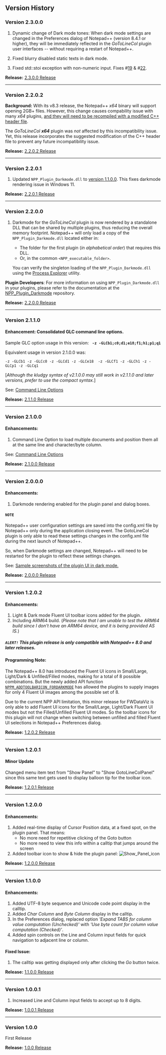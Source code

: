 ## Version History

### Version 2.3.0.0

1. Dynamic change of Dark mode tones: When dark mode settings are changed in the Preferences dialog of Notepad++ (version 8.4.1 or higher), they will be immediately reflected in the _GoToLineCol_ plugin user interfaces -- without requiring a restart of Notepad++.

2. Fixed blurry disabled static texts in dark mode.

3. Fixed std::stoi exception with non-numeric input. Fixes #[19](https://github.com/shriprem/Goto-Line-Col-NPP-Plugin/issues/19) & #[22](https://github.com/shriprem/Goto-Line-Col-NPP-Plugin/issues/22).


**Release:** [2.3.0.0 Release](https://github.com/shriprem/Goto-Line-Col-NPP-Plugin/releases/tag/v2.3.0.0)


---

### Version 2.2.0.2

**Background:** With its v8.3 release, the Notepad++ *x64* binary will support opening 2GB+ files. However, this change causes compability issue with many *x64* plugins, [and they will need to be recompiled with a modified C++ header file](https://community.notepad-plus-plus.org/topic/22471/recompile-your-x64-plugins-with-new-header).

The _GoToLineCol_ ***x64*** plugin was *not* affected by this incompatibility issue. Yet, this release incorporates the suggested modification of the C++ header file to prevent any future incompatibility issue.

**Release:** [2.2.0.2 Release](https://github.com/shriprem/Goto-Line-Col-NPP-Plugin/releases/tag/v2.2.0.2)


---

### Version 2.2.0.1

1. Updated `NPP_Plugin_Darkmode.dll` to [version 1.1.0.0](https://github.com/shriprem/NPP_Plugin_Darkmode/releases/tag/v1.1.0.0). This fixes darkmode rendering issue in Windows 11.

**Release:** [2.2.0.1 Release](https://github.com/shriprem/Goto-Line-Col-NPP-Plugin/releases/tag/v2.2.0.1)

---

### Version 2.2.0.0

1. Darkmode for the _GoToLineCol_ plugin is now rendered by a standalone DLL that can be shared by multiple plugins, thus reducing the overall memory footprint. Notepad++ will only load a copy of the `NPP_Plugin_Darkmode.dll` located either in:
   * The folder for the first plugin (_in alphabetical order_) that requires this DLL.
   * Or, in the common `<NPP_executable_folder>`.

   You can verify the singleton loading of the `NPP_Plugin_Darkmode.dll` using the [Process Explorer](https://docs.microsoft.com/en-us/sysinternals/downloads/process-explorer) utility.

**Plugin Developers**: For more information on using `NPP_Plugin_Darkmode.dll` in your plugins, please refer to the documentation at the [NPP_Plugin_Darkmode](https://github.com/shriprem/NPP_Plugin_Darkmode) repository.

**Release:** [2.2.0.0 Release](https://github.com/shriprem/Goto-Line-Col-NPP-Plugin/releases/tag/v2.2.0.0)

---

### Version 2.1.1.0
#### Enhancement: Consolidated GLC command line options.
 Sample GLC option usage in this version: **` -z -GLCb1;c0;d1;e18;f1;h1;p1;q1`**

Equivalent usage in version 2.1.0.0 was:
```
-z -GLCb1 -z -GLCc0 -z -GLCd1 -z -GLCe18  -z -GLCf1 -z -GLCh1 -z -GLCp1 -z -GLCq1
```
[*Although the kludgy syntax of v2.1.0.0 may still work in v2.1.1.0 and later versions, prefer to use the compact syntax.*]

See: [Command Line Options](https://github.com/shriprem/Goto-Line-Col-NPP-Plugin/blob/master/docs/CommandLineOptions.md)

**Release:** [2.1.1.0 Release](https://github.com/shriprem/Goto-Line-Col-NPP-Plugin/releases/tag/v2.1.1.0)

---

### Version 2.1.0.0
#### Enhancements:
1. Command Line Option to load multiple documents and position them all at the same line and character/byte column.

See: [Command Line Options](https://github.com/shriprem/Goto-Line-Col-NPP-Plugin/blob/master/docs/CommandLineOptions.md)

**Release:** [2.1.0.0 Release](https://github.com/shriprem/Goto-Line-Col-NPP-Plugin/releases/tag/v2.1.0.0)

---

### Version 2.0.0.0
#### Enhancements:
1. Darkmode rendering enabled for the plugin panel and dialog boxes.

#### `NOTE`
Notepad++ user configuration settings are saved into the config.xml file by Notepad++ only during the application closing event. The GotoLineCol plugin is only able to read these settings changes in the config.xml file during the next launch of Notepad++.

So, when Darkmode settings are changed, Notepad++ will need to be restarted for the plugin to reflect these settings changes.

See: [Sample screenshots of the plugin UI in dark mode.](https://github.com/shriprem/Goto-Line-Col-NPP-Plugin/blob/master/docs/DarkModeUI.md)

**Release:** [2.0.0.0 Release](https://github.com/shriprem/Goto-Line-Col-NPP-Plugin/releases/tag/v2.0.0.0)

---

### Version 1.2.0.2
#### Enhancements:
1. Light & Dark mode Fluent UI toolbar icons added for the plugin.
2. Including ARM64 build. (_Please note that I am unable to test the ARM64 build since I don't have an ARM64 device, and it is being provided AS IS._)

##### _`ALERT!` This plugin release is only compatible with Notepad++ 8.0 and later releases._

#### Programming Note:
The Notepad++ 8.0 has introduced the Fluent UI icons in Small/Large, Light/Dark & Unfilled/Filled modes, making for a total of 8 possible combinations. But the newly added API function [`NPPM_ADDTOOLBARICON_FORDARKMODE`](https://github.com/notepad-plus-plus/notepad-plus-plus/commit/8a898bae3f84c03c44aaed25001e9fa1ddfa09aa) has allowed the plugins to supply images for only 4 Fluent UI images among the possible set of 8.

Due to the current NPP API limitation, this minor release for FWDataViz is only able to add Fluent UI icons for the Small/Large, Light/Dark Fluent UI modes but not the Filled/Unfilled Fluent UI modes. So the toolbar icons for this plugin will not change when switching between unfilled and filled Fluent UI selections in Notepad++ Preferences dialog.

**Release:** [1.2.0.2 Release](https://github.com/shriprem/Goto-Line-Col-NPP-Plugin/releases/tag/1.2.0.2)

---

### Version 1.2.0.1
#### Minor Update

Changed menu item text from "Show Panel" to "Show GotoLineColPanel" since this same text gets used to display balloon tip for the toolbar icon.

**Release:** [1.2.0.1 Release](https://github.com/shriprem/Goto-Line-Col-NPP-Plugin/releases/tag/1.2.0.1)

---

### Version 1.2.0.0
#### Enhancements:
1. Added real-time display of Cursor Position data, at a fixed spot, on the plugin panel. That means:
    * No more need for repetitive clicking of the Goto button
    * No more need to view this info within a calltip that jumps around the screen
2. Added toolbar icon to show & hide the plugin panel:
![Show_Panel_icon](https://raw.githubusercontent.com/shriprem/Goto-Line-Col-NPP-Plugin/master/images/show_panel_toolbutton.png)

**Release:** [1.2.0.0 Release](https://github.com/shriprem/Goto-Line-Col-NPP-Plugin/releases/tag/1.2.0.0)

---

### Version 1.1.0.0
#### Enhancements:
1. Added UTF-8 byte sequence and Unicode code point display in the calltip.
2. Added *Char Column* and *Byte Column* display in the calltip.
3. In the Preferences dialog, replaced option *'Expand TABS for column value computation (Unchecked)'* with *'Use byte count for column value computation (Checked)'*.
4. Added spin controls on the Line and Column input fields for quick navigation to adjacent line or column.

#### Fixed Issue:
1. The calltip was getting displayed only after clicking the *Go* button twice.

**Release:** [1.1.0.0 Release](https://github.com/shriprem/Goto-Line-Col-NPP-Plugin/releases/tag/1.1.0.0)

---

### Version 1.0.0.1
1. Increased Line and Column input fields to accept up to 8 digits.

**Release:** [1.0.0.1 Release](https://github.com/shriprem/Goto-Line-Col-NPP-Plugin/releases/tag/v1.0.0.1)

---

### Version 1.0.0
First Release

**Release:** [1.0.0 Release](https://github.com/shriprem/Goto-Line-Col-NPP-Plugin/releases/tag/v1.0.0)


